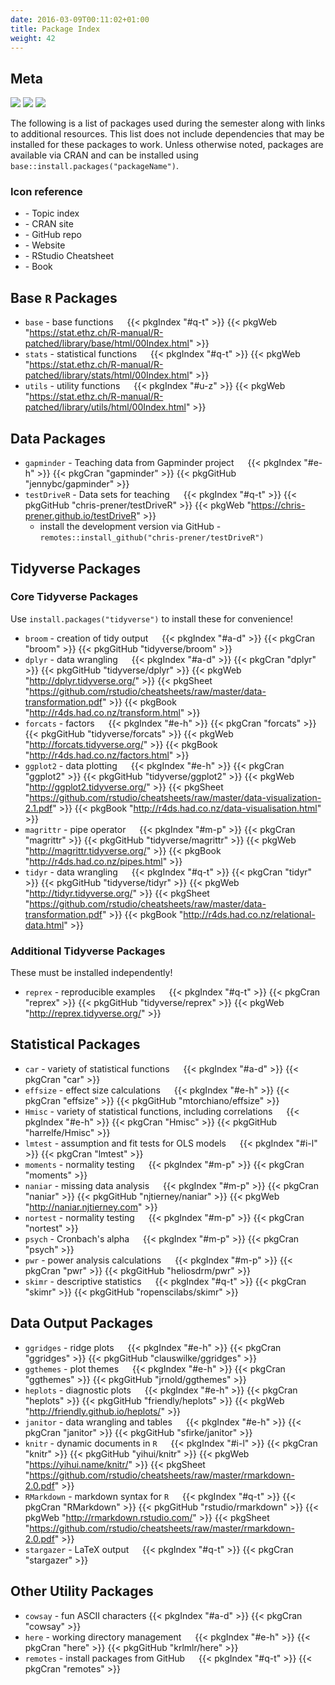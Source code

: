 ```yaml
---
date: 2016-03-09T00:11:02+01:00
title: Package Index
weight: 42
---
```


## Meta 

![](https://img.shields.io/badge/semester-fall%202018-yellow.svg) ![](https://img.shields.io/badge/release-draft-red.svg) 
![](https://img.shields.io/badge/last%20update-2018--05--03-brightgreen.svg)

The following is a list of packages used during the semester along with links to additional resources. This list does not include dependencies that may be installed for these packages to work. Unless otherwise noted, packages are available via CRAN and can be installed using `base::install.packages("packageName")`.

### Icon reference

- <i class="pgkIndex"><i class="fas fa-list"></i></i> - Topic index
- <i class="pkgResource"><i class="fas fa-database"></i></i> - CRAN site
- <i class="pkgResource"><i class="fab fa-github"></i></i> - GitHub repo
- <i class="pkgResource"><i class="fas fa-home"></i></i> - Website
- <i class="pkgResource"><i class="fas fa-file"></i></i> - RStudio Cheatsheet
- <i class="pkgResource"><i class="fas fa-book"></i></i> - Book

## Base `R` Packages
- `base` - base functions &emsp; {{< pkgIndex "#q-t" >}} {{< pkgWeb "https://stat.ethz.ch/R-manual/R-patched/library/base/html/00Index.html" >}}
- `stats` - statistical functions &emsp; {{< pkgIndex "#q-t" >}} {{< pkgWeb "https://stat.ethz.ch/R-manual/R-patched/library/stats/html/00Index.html"  >}}
- `utils` - utility functions &emsp; {{< pkgIndex "#u-z" >}} {{< pkgWeb "https://stat.ethz.ch/R-manual/R-patched/library/utils/html/00Index.html" >}}

## Data Packages
- `gapminder` - Teaching data from Gapminder project &emsp; {{< pkgIndex "#e-h" >}} {{< pkgCran "gapminder" >}} {{< pkgGitHub "jennybc/gapminder" >}}
- `testDriveR` - Data sets for teaching &emsp; {{< pkgIndex "#q-t" >}} {{< pkgGitHub "chris-prener/testDriveR" >}} {{< pkgWeb "https://chris-prener.github.io/testDriveR" >}}
  - install the development version via GitHub - `remotes::install_github("chris-prener/testDriveR")`

## Tidyverse Packages

### Core Tidyverse Packages
Use `install.packages("tidyverse")` to install these for convenience!

- `broom` - creation of tidy output &emsp; {{< pkgIndex "#a-d" >}} {{< pkgCran "broom" >}} {{< pkgGitHub "tidyverse/broom" >}}
- `dplyr` - data wrangling &emsp; {{< pkgIndex "#a-d" >}} {{< pkgCran "dplyr" >}} {{< pkgGitHub "tidyverse/dplyr" >}} {{< pkgWeb "http://dplyr.tidyverse.org/" >}} {{< pkgSheet "https://github.com/rstudio/cheatsheets/raw/master/data-transformation.pdf" >}} {{< pkgBook "http://r4ds.had.co.nz/transform.html" >}}
- `forcats` - factors &emsp; {{< pkgIndex "#e-h" >}} {{< pkgCran "forcats" >}} {{< pkgGitHub "tidyverse/forcats" >}} {{< pkgWeb "http://forcats.tidyverse.org/" >}} {{< pkgBook "http://r4ds.had.co.nz/factors.html" >}}
- `ggplot2` - data plotting &emsp; {{< pkgIndex "#e-h" >}} {{< pkgCran "ggplot2" >}} {{< pkgGitHub "tidyverse/ggplot2" >}} {{< pkgWeb "http://ggplot2.tidyverse.org/" >}} {{< pkgSheet "https://github.com/rstudio/cheatsheets/raw/master/data-visualization-2.1.pdf" >}} {{< pkgBook "http://r4ds.had.co.nz/data-visualisation.html" >}}
- `magrittr` - pipe operator &emsp; {{< pkgIndex "#m-p" >}} {{< pkgCran "magrittr" >}} {{< pkgGitHub "tidyverse/magrittr" >}} {{< pkgWeb "http://magrittr.tidyverse.org/" >}} {{< pkgBook "http://r4ds.had.co.nz/pipes.html" >}}
- `tidyr` - data wrangling &emsp; {{< pkgIndex "#q-t" >}} {{< pkgCran "tidyr" >}} {{< pkgGitHub "tidyverse/tidyr" >}} {{< pkgWeb "http://tidyr.tidyverse.org/" >}} {{< pkgSheet "https://github.com/rstudio/cheatsheets/raw/master/data-transformation.pdf" >}} {{< pkgBook "http://r4ds.had.co.nz/relational-data.html" >}}

### Additional Tidyverse Packages
These must be installed independently!

- `reprex` - reproducible examples &emsp; {{< pkgIndex "#q-t" >}} {{< pkgCran "reprex" >}} {{< pkgGitHub "tidyverse/reprex" >}} {{< pkgWeb "http://reprex.tidyverse.org/" >}}

## Statistical Packages
- `car` - variety of statistical functions &emsp; {{< pkgIndex "#a-d" >}} {{< pkgCran "car" >}}
- `effsize` - effect size calculations &emsp; {{< pkgIndex "#e-h" >}} {{< pkgCran "effsize" >}} {{< pkgGitHub "mtorchiano/effsize" >}}
- `Hmisc` - variety of statistical functions, including correlations &emsp; {{< pkgIndex "#e-h" >}} {{< pkgCran "Hmisc" >}} {{< pkgGitHub "harrelfe/Hmisc" >}}
- `lmtest` - assumption and fit tests for OLS models &emsp; {{< pkgIndex "#i-l" >}} {{< pkgCran "lmtest" >}}
- `moments` - normality testing &emsp; {{< pkgIndex "#m-p" >}} {{< pkgCran "moments" >}}
- `naniar` - missing data analysis &emsp; {{< pkgIndex "#m-p" >}} {{< pkgCran "naniar" >}} {{< pkgGitHub "njtierney/naniar" >}} {{< pkgWeb "http://naniar.njtierney.com" >}}
- `nortest` - normality testing &emsp; {{< pkgIndex "#m-p" >}} {{< pkgCran "nortest" >}}
- `psych` - Cronbach's alpha &emsp; {{< pkgIndex "#m-p" >}} {{< pkgCran "psych" >}}
- `pwr` - power analysis calculations &emsp; {{< pkgIndex "#m-p" >}} {{< pkgCran "pwr" >}} {{< pkgGitHub "heliosdrm/pwr" >}}
- `skimr` - descriptive statistics &emsp; {{< pkgIndex "#q-t" >}} {{< pkgCran "skimr" >}} {{< pkgGitHub "ropenscilabs/skimr" >}}

## Data Output Packages
- `ggridges` - ridge plots &emsp; {{< pkgIndex "#e-h" >}} {{< pkgCran "ggridges" >}} {{< pkgGitHub "clauswilke/ggridges" >}}
- `ggthemes` - plot themes &emsp; {{< pkgIndex "#e-h" >}} {{< pkgCran "ggthemes" >}} {{< pkgGitHub "jrnold/ggthemes" >}}
- `heplots` - diagnostic plots &emsp; {{< pkgIndex "#e-h" >}} {{< pkgCran "heplots" >}} {{< pkgGitHub "friendly/heplots" >}} {{< pkgWeb "http://friendly.github.io/heplots/" >}}
- `janitor` - data wrangling and tables &emsp; {{< pkgIndex "#e-h" >}} {{< pkgCran "janitor" >}} {{< pkgGitHub "sfirke/janitor" >}}
- `knitr` - dynamic documents in `R` &emsp; {{< pkgIndex "#i-l" >}} {{< pkgCran "knitr" >}} {{< pkgGitHub "yihui/knitr" >}} {{< pkgWeb "https://yihui.name/knitr/" >}} {{< pkgSheet "https://github.com/rstudio/cheatsheets/raw/master/rmarkdown-2.0.pdf" >}}
- `RMarkdown` - markdown syntax for `R` &emsp; {{< pkgIndex "#q-t" >}} {{< pkgCran "RMarkdown" >}} {{< pkgGitHub "rstudio/rmarkdown" >}} {{< pkgWeb "http://rmarkdown.rstudio.com/" >}} {{< pkgSheet "https://github.com/rstudio/cheatsheets/raw/master/rmarkdown-2.0.pdf" >}}
- `stargazer` - LaTeX output &emsp; {{< pkgIndex "#q-t" >}} {{< pkgCran "stargazer" >}}

## Other Utility Packages
- `cowsay` - fun ASCII characters {{< pkgIndex "#a-d" >}} {{< pkgCran "cowsay" >}}
- `here` - working directory management &emsp; {{< pkgIndex "#e-h" >}} {{< pkgCran "here" >}} {{< pkgGitHub "krlmlr/here" >}}
- `remotes` - install packages from GitHub &emsp; {{< pkgIndex "#q-t" >}} {{< pkgCran "remotes" >}}
